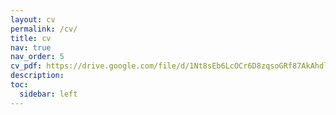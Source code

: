 ```yaml
---
layout: cv
permalink: /cv/
title: cv
nav: true
nav_order: 5
cv_pdf: https://drive.google.com/file/d/1Nt8sEb6LcOCr6D8zqsoGRf87AkAhdlZs/view?usp=sharing # you can also use external links here
description:
toc:
  sidebar: left
---
```

